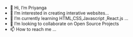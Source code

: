 - 👋 Hi, I’m Priyanga
- 👀 I’m interested in creating interative websites...
- 🌱 I’m currently learning HTML,CSS,Javascript ,React.js ...
- 💞️ I’m looking to collaborate on Open Source Projects
- 📫 How to reach me ...


